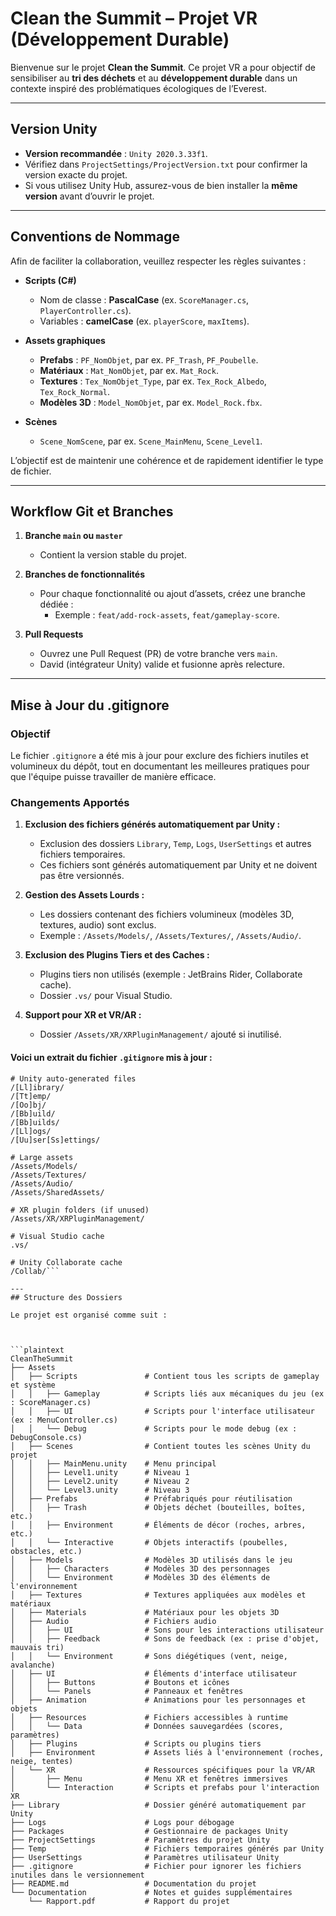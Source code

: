 # Clean the Summit – Projet VR (Développement Durable)

Bienvenue sur le projet **Clean the Summit**. Ce projet VR a pour objectif de sensibiliser au **tri des déchets** et au **développement durable** dans un contexte inspiré des problématiques écologiques de l’Everest.

---

## Version Unity

- **Version recommandée** : `Unity 2020.3.33f1`.  
- Vérifiez dans `ProjectSettings/ProjectVersion.txt` pour confirmer la version exacte du projet.  
- Si vous utilisez Unity Hub, assurez-vous de bien installer la **même version** avant d’ouvrir le projet.

---

## Conventions de Nommage

Afin de faciliter la collaboration, veuillez respecter les règles suivantes :

- **Scripts (C#)**  
  - Nom de classe : **PascalCase** (ex. `ScoreManager.cs`, `PlayerController.cs`).  
  - Variables : **camelCase** (ex. `playerScore`, `maxItems`).  

- **Assets graphiques**  
  - **Prefabs** : `PF_NomObjet`, par ex. `PF_Trash`, `PF_Poubelle`.  
  - **Matériaux** : `Mat_NomObjet`, par ex. `Mat_Rock`.  
  - **Textures** : `Tex_NomObjet_Type`, par ex. `Tex_Rock_Albedo`, `Tex_Rock_Normal`.  
  - **Modèles 3D** : `Model_NomObjet`, par ex. `Model_Rock.fbx`.  

- **Scènes**  
  - `Scene_NomScene`, par ex. `Scene_MainMenu`, `Scene_Level1`.

L’objectif est de maintenir une cohérence et de rapidement identifier le type de fichier.

---

## Workflow Git et Branches

1. **Branche `main` ou `master`**  
   - Contient la version stable du projet.

2. **Branches de fonctionnalités**  
   - Pour chaque fonctionnalité ou ajout d’assets, créez une branche dédiée :  
     - Exemple : `feat/add-rock-assets`, `feat/gameplay-score`.

3. **Pull Requests**  
   - Ouvrez une Pull Request (PR) de votre branche vers `main`.  
   - David (intégrateur Unity) valide et fusionne après relecture.
---
## Mise à Jour du .gitignore

### Objectif
Le fichier `.gitignore` a été mis à jour pour exclure des fichiers inutiles et volumineux du dépôt, tout en documentant les meilleures pratiques pour que l'équipe puisse travailler de manière efficace.

### Changements Apportés

1. **Exclusion des fichiers générés automatiquement par Unity :**
   - Exclusion des dossiers `Library`, `Temp`, `Logs`, `UserSettings` et autres fichiers temporaires.
   - Ces fichiers sont générés automatiquement par Unity et ne doivent pas être versionnés.

2. **Gestion des Assets Lourds :**
   - Les dossiers contenant des fichiers volumineux (modèles 3D, textures, audio) sont exclus.
   - Exemple : `/Assets/Models/`, `/Assets/Textures/`, `/Assets/Audio/`.

3. **Exclusion des Plugins Tiers et des Caches :**
   - Plugins tiers non utilisés (exemple : JetBrains Rider, Collaborate cache).
   - Dossier `.vs/` pour Visual Studio.

4. **Support pour XR et VR/AR :**
   - Dossier `/Assets/XR/XRPluginManagement/` ajouté si inutilisé.


#### Voici un extrait du fichier `.gitignore` mis à jour :

```plaintext
# Unity auto-generated files
/[Ll]ibrary/
/[Tt]emp/
/[Oo]bj/
/[Bb]uild/
/[Bb]uilds/
/[Ll]ogs/
/[Uu]ser[Ss]ettings/

# Large assets
/Assets/Models/
/Assets/Textures/
/Assets/Audio/
/Assets/SharedAssets/

# XR plugin folders (if unused)
/Assets/XR/XRPluginManagement/

# Visual Studio cache
.vs/

# Unity Collaborate cache
/Collab/```

---
## Structure des Dossiers

Le projet est organisé comme suit :



```plaintext
CleanTheSummit
├── Assets
│   ├── Scripts               # Contient tous les scripts de gameplay et système
│   │   ├── Gameplay          # Scripts liés aux mécaniques du jeu (ex : ScoreManager.cs)
│   │   ├── UI                # Scripts pour l'interface utilisateur (ex : MenuController.cs)
│   │   └── Debug             # Scripts pour le mode debug (ex : DebugConsole.cs)
│   ├── Scenes                # Contient toutes les scènes Unity du projet
│   │   ├── MainMenu.unity    # Menu principal
│   │   ├── Level1.unity      # Niveau 1
│   │   ├── Level2.unity      # Niveau 2
│   │   └── Level3.unity      # Niveau 3
│   ├── Prefabs               # Préfabriqués pour réutilisation
│   │   ├── Trash             # Objets déchet (bouteilles, boîtes, etc.)
│   │   ├── Environment       # Éléments de décor (roches, arbres, etc.)
│   │   └── Interactive       # Objets interactifs (poubelles, obstacles, etc.)
│   ├── Models                # Modèles 3D utilisés dans le jeu
│   │   ├── Characters        # Modèles 3D des personnages
│   │   └── Environment       # Modèles 3D des éléments de l'environnement
│   ├── Textures              # Textures appliquées aux modèles et matériaux
│   ├── Materials             # Matériaux pour les objets 3D
│   ├── Audio                 # Fichiers audio
│   │   ├── UI                # Sons pour les interactions utilisateur
│   │   ├── Feedback          # Sons de feedback (ex : prise d'objet, mauvais tri)
│   │   └── Environment       # Sons diégétiques (vent, neige, avalanche)
│   ├── UI                    # Éléments d'interface utilisateur
│   │   ├── Buttons           # Boutons et icônes
│   │   └── Panels            # Panneaux et fenêtres
│   ├── Animation             # Animations pour les personnages et objets
│   ├── Resources             # Fichiers accessibles à runtime
│   │   └── Data              # Données sauvegardées (scores, paramètres)
│   ├── Plugins               # Scripts ou plugins tiers
│   ├── Environment           # Assets liés à l'environnement (roches, neige, tentes)
│   └── XR                    # Ressources spécifiques pour la VR/AR
│       ├── Menu              # Menu XR et fenêtres immersives
│       └── Interaction       # Scripts et prefabs pour l'interaction XR
├── Library                   # Dossier généré automatiquement par Unity
├── Logs                      # Logs pour débogage
├── Packages                  # Gestionnaire de packages Unity
├── ProjectSettings           # Paramètres du projet Unity
├── Temp                      # Fichiers temporaires générés par Unity
├── UserSettings              # Paramètres utilisateur Unity
├── .gitignore                # Fichier pour ignorer les fichiers inutiles dans le versionnement
├── README.md                 # Documentation du projet
└── Documentation             # Notes et guides supplémentaires
    └── Rapport.pdf           # Rapport du projet

